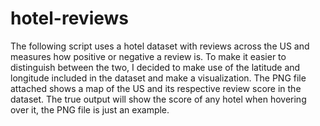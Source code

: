# hotel-reviews
The following script uses a hotel dataset with reviews across the US and measures how positive or negative a review is. To make it easier to distinguish between the two, I decided to make use of the latitude and longitude included in the dataset and make a visualization. The PNG file attached shows a map of the US and its respective review score in the dataset. The true output will show the score of any hotel when hovering over it, the PNG file is just an example. 
